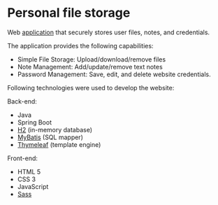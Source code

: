 # Personal file storage
Web [application](https://personal-storage-app.herokuapp.com/login) that securely stores user files, notes, and credentials.

The application provides the following capabilities:
- Simple File Storage: Upload/download/remove files
- Note Management: Add/update/remove text notes
- Password Management: Save, edit, and delete website credentials.

Following technologies were used to develop the website:

Back-end:
- Java
- Spring Boot
- [H2](https://github.com/h2database/h2database) (in-memory database)
- [MyBatis](https://github.com/mybatis/mybatis-3) (SQL mapper)
- [Thymeleaf](https://www.thymeleaf.org/) (template engine)

Front-end:
- HTML 5
- CSS 3
- JavaScript
- [Sass](https://sass-lang.com/)

